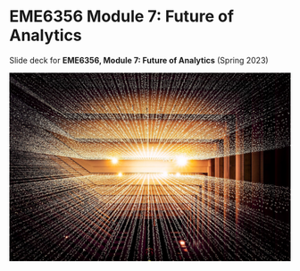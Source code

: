 # EME6356 Module 7: Future of Analytics

Slide deck for **EME6356, Module 7: Future of Analytics** (Spring 2023) 

![](img/7-future.jpg)
